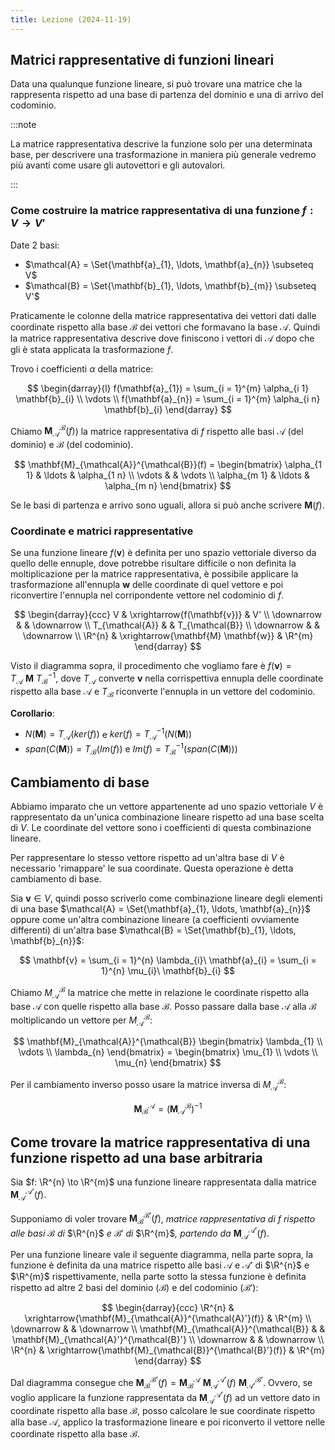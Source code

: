 ```yaml
---
title: Lezione (2024-11-19)
---
```


## Matrici rappresentative di funzioni lineari

Data una qualunque funzione lineare, si può trovare una matrice che la
rappresenta rispetto ad una base di partenza del dominio e una di arrivo del
codominio.

:::note

La matrice rappresentativa descrive la funzione solo per una determinata base,
per descrivere una trasformazione in maniera più generale vedremo più avanti
come usare gli autovettori e gli autovalori.

:::

### Come costruire la matrice rappresentativa di una funzione $f: V \to V'$

Date 2 basi:

- $\mathcal{A} = \Set{\mathbf{a}_{1}, \ldots, \mathbf{a}_{n}} \subseteq V$
- $\mathcal{B} = \Set{\mathbf{b}_{1}, \ldots, \mathbf{b}_{m}} \subseteq V'$

Praticamente le colonne della matrice rappresentativa dei vettori dati dalle
coordinate rispetto alla base $\mathcal{B}$ dei vettori che formavano la base
$\mathcal{A}$. Quindi la matrice rappresentativa descrive dove finiscono i
vettori di $\mathcal{A}$ dopo che gli è stata applicata la trasformazione $f$.

Trovo i coefficienti $\alpha$ della matrice:

$$
\begin{darray}{l}
f(\mathbf{a}_{1}) = \sum_{i = 1}^{m} \alpha_{i 1} \mathbf{b}_{i} \\
\vdots \\
f(\mathbf{a}_{n}) = \sum_{i = 1}^{m} \alpha_{i n} \mathbf{b}_{i}
\end{darray}
$$

Chiamo $\mathbf{M}_{\mathcal{A}}^{\mathcal{B}}(f)$) la matrice rappresentativa
di $f$ rispetto alle basi $\mathcal{A}$ (del dominio) e $\mathcal{B}$ (del
codominio).

$$
\mathbf{M}_{\mathcal{A}}^{\mathcal{B}}(f) = \begin{bmatrix}
\alpha_{1 1} & \ldots & \alpha_{1 n} \\
\vdots & & \vdots \\
\alpha_{m 1} & \ldots & \alpha_{m n}
\end{bmatrix}
$$

Se le basi di partenza e arrivo sono uguali, allora si può anche scrivere
$\mathbf{M}(f)$.

### Coordinate e matrici rappresentative

Se una funzione lineare $f(\mathbf{v})$ è definita per uno spazio vettoriale
diverso da quello delle ennuple, dove potrebbe risultare difficile o non
definita la moltiplicazione per la matrice rappresentativa, è possibile
applicare la trasformazione all'ennupla $\mathbf{w}$ delle coordinate di quel
vettore e poi riconvertire l'ennupla nel corripondente vettore nel codominio di
$f$.

$$
\begin{darray}{ccc}
V & \xrightarrow{f(\mathbf{v})} & V' \\
\downarrow & & \downarrow \\
T_{\mathcal{A}} & & T_{\mathcal{B}} \\
\downarrow & & \downarrow \\
\R^{n} & \xrightarrow{\mathbf{M} \mathbf{w}} & \R^{m}
\end{darray}
$$

Visto il diagramma sopra, il procedimento che vogliamo fare è
$f(\mathbf{v}) = T_{\mathcal{A}}\ \mathbf{M}\ T_{\mathcal{B}}^{-1}$, dove
$T_{\mathcal{A}}$ converte $\mathbf{v}$ nella corrispettiva ennupla delle
coordinate rispetto alla base $\mathcal{A}$ e $T_{\mathcal{B}}$ riconverte
l'ennupla in un vettore del codominio.

**Corollario**:

- $N(\mathbf{M}) = T_{\mathcal{A}}(ker(f))$ e
  $ker(f) = T_{\mathcal{A}}^{-1}(N(\mathbf{M}))$
- $span(C(\mathbf{M})) = T_{\mathcal{B}}(Im(f))$ e
  $Im(f) = T_{\mathcal{B}}^{-1}(span(C(\mathbf{M})))$

## Cambiamento di base

Abbiamo imparato che un vettore appartenente ad uno spazio vettoriale $V$ è
rappresentato da un'unica combinazione lineare rispetto ad una base scelta di
$V$. Le coordinate del vettore sono i coefficienti di questa combinazione
lineare.

Per rappresentare lo stesso vettore rispetto ad un'altra base di $V$ è
necessario 'rimappare' le sua coordinate. Questa operazione è detta cambiamento
di base.

Sia $\mathbf{v} \in V$, quindi posso scriverlo come combinazione lineare degli
elementi di una base
$\mathcal{A}  = \Set{\mathbf{a}_{1}, \ldots, \mathbf{a}_{n}}$ oppure come
un'altra combinazione lineare (a coefficienti ovviamente differenti) di un'altra
base $\mathcal{B} = \Set{\mathbf{b}_{1}, \ldots, \mathbf{b}_{n}}$:

$$
\mathbf{v} = \sum_{i = 1}^{n} \lambda_{i}\ \mathbf{a}_{i} = \sum_{i = 1}^{n} \mu_{i}\ \mathbf{b}_{i}
$$

Chiamo $M_{\mathcal{A}}^{\mathcal{B}}$ la matrice che mette in relazione le
coordinate rispetto alla base $\mathcal{A}$ con quelle rispetto alla base
$\mathcal{B}$. Posso passare dalla base $\mathcal{A}$ alla $\mathcal{B}$
moltiplicando un vettore per $M_{\mathcal{A}}^{\mathcal{B}}$:

$$
\mathbf{M}_{\mathcal{A}}^{\mathcal{B}} \begin{bmatrix}
\lambda_{1} \\ \vdots \\ \lambda_{n}
\end{bmatrix} =
\begin{bmatrix}
\mu_{1} \\ \vdots \\ \mu_{n}
\end{bmatrix}
$$

Per il cambiamento inverso posso usare la matrice inversa di
$M_{\mathcal{A}}^{\mathcal{B}}$:

$$
\mathbf{M}_{\mathcal{B}}^{\mathcal{A}} = \left(\mathbf{M}_{\mathcal{A}}^{\mathcal{B}}\right)^{-1}
$$

## Come trovare la matrice rappresentativa di una funzione rispetto ad una base arbitraria

Sia $f: \R^{n} \to \R^{m}$ una funzione lineare rappresentata dalla matrice
$\mathbf{M}_{\mathcal{A}}^{\mathcal{A}'}(f)$.

Supponiamo di voler trovare $\mathbf{M}_{\mathcal{B}}^{\mathcal{B}'}(f)$,
_matrice rappresentativa di_ $f$ _rispetto alle basi_ $\mathcal{B}$ _di_
$\R^{n}$ _e_ $\mathcal{B}'$ _di_ $\R^{m}$_, partendo da_
$\mathbf{M}_{\mathcal{A}}^{\mathcal{A}'}(f)$.

Per una funzione lineare vale il seguente diagramma, nella parte sopra, la
funzione è definita da una matrice rispetto alle basi $\mathcal{A}$ e
$\mathcal{A}'$ di $\R^{n}$ e $\R^{m}$ rispettivamente, nella parte sotto la
stessa funzione è definita rispetto ad altre 2 basi del dominio ($\mathcal{B}$)
e del codominio ($\mathcal{B}'$):

$$
\begin{darray}{ccc}
\R^{n} & \xrightarrow{\mathbf{M}_{\mathcal{A}}^{\mathcal{A}'}(f)} & \R^{m} \\
\downarrow & & \downarrow \\
\mathbf{M}_{\mathcal{A}}^{\mathcal{B}} & & \mathbf{M}_{\mathcal{A}'}^{\mathcal{B}'} \\
\downarrow & & \downarrow \\
\R^{n} & \xrightarrow{\mathbf{M}_{\mathcal{B}}^{\mathcal{B}'}(f)} & \R^{m}
\end{darray}
$$

Dal diagramma consegue che
$\mathbf{M}_{\mathcal{B}}^{\mathcal{B}'}(f) = \mathbf{M}_{\mathcal{B}}^{\mathcal{A}}\ \mathbf{M}_{\mathcal{A}}^{\mathcal{A'}}(f)\ \mathbf{M}_{\mathcal{A}'}^{\mathcal{B}'}$.
Ovvero, se voglio applicare la funzione rappresentata da
$\mathbf{M}_{\mathcal{A}}^{\mathcal{A}'}(f)$ ad un vettore dato in coordinate
rispetto alla base $\mathcal{B}$, posso calcolare le sue coordinate rispetto
alla base $\mathcal{A}$, applico la trasformazione lineare e poi riconverto il
vettore nelle coordinate rispetto alla base $\mathcal{B}$.
